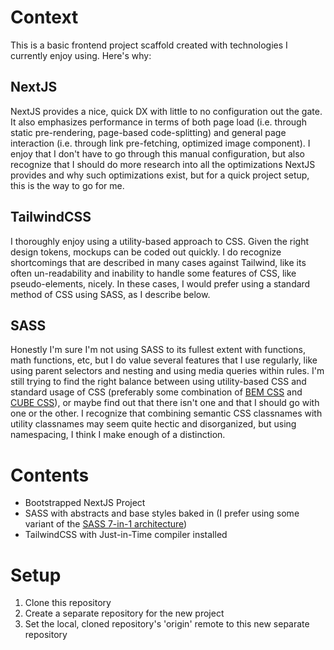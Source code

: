 # Context
This is a basic frontend project scaffold created with technologies I currently enjoy using. Here's why:
## NextJS
NextJS provides a nice, quick DX with little to no configuration out the gate. It also emphasizes performance in terms of both page load (i.e. through static pre-rendering, page-based code-splitting) and general page interaction (i.e. through link pre-fetching, optimized image component). I enjoy that I don't have to go through this manual configuration, but also recognize that I should do more research into all the optimizations NextJS provides and why such optimizations exist, but for a quick project setup, this is the way
to go for me.
## TailwindCSS
I thoroughly enjoy using a utility-based approach to CSS. Given the right design tokens, mockups can be coded out quickly. I do recognize shortcomings that are described in many cases against Tailwind, like its often un-readability and inability to handle some features of CSS, like pseudo-elements, nicely. In these cases, I would prefer using a standard method of CSS using SASS, as I describe below.
## SASS
Honestly I'm sure I'm not using SASS to its fullest extent with functions, math functions, etc, but I do value several features that I use regularly, like using parent selectors and nesting and using media queries within rules. I'm still trying to find the right balance between using utility-based CSS and standard usage of CSS (preferably
some combination of [BEM CSS](https://en.bem.info/methodology/css/) and [CUBE CSS](https://cube.fyi/)), or maybe find out that there isn't one and that I should go with one or the other. I recognize that combining semantic CSS classnames with utility classnames may seem quite hectic and disorganized, but using namespacing, I think I make enough of a distinction. 

# Contents
- Bootstrapped NextJS Project
- SASS with abstracts and base styles baked in (I prefer using some variant of the [SASS 7-in-1 architecture](https://sass-guidelin.es/#architecture))
- TailwindCSS with Just-in-Time compiler installed 
# Setup
1. Clone this repository
2. Create a separate repository for the new project
3. Set the local, cloned repository's 'origin' remote to this new separate repository
